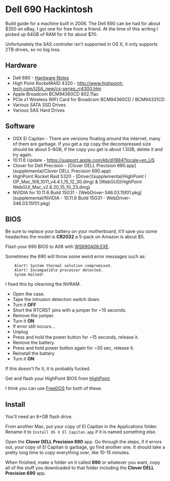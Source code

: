 # Dell 690 Hackintosh

Build guide for a machine built in 2006. The Dell 690 can be had for about $350 on eBay, I got one for free from a friend.  At the time of this writing I picked up 64GB of RAM for it for about $70.

Unfortunately the SAS controller isn't supported in OS X, it only supports 2TB drives, so no big loss.

## Hardware

* Dell 690 - [Hardware Notes](https://gist.github.com/pjobson/93de619af072f8d8c205fd4be6f682b8)
* High Point RocketRAID 4320 - http://www.highpoint-tech.com/USA_new/cs-series_rr4300.htm
* Apple Broadcom BCM94360CD 802.11ac
* PCIe x1 Wireless WIFI Card for Broadcom BCM94360CD / BCM94331CD
* Various SATA SSD Drives
* Various SAS Hard Drives


## Software

* OSX El Capitan - There are versions floating around the internet, many of them are garbage. If you get a zip copy the decompressed size should be about 5-6GB, if the copy you get is about 1.5GB, delete it and try again.  
* 10.11.6 Update - https://support.apple.com/kb/dl1884?locale=en_US
* Clover for Dell Precision - [Clover DELL Precision 690.app](supplemental/Clover DELL Precision 690.app)
* HighPoint Rocket Raid 5320 - [Driver](supplemental/HighPoint I OP_Mac_106_1011_v4.4.1_15_12_30.dmg) & [WebGUI](HighPoint WebGUI_Mac_v2.6.20_15_10_23.dmg)
* NVIDIA for 10.11.6 Build 15G31 - [WebDriver-346.03.15f01.pkg](supplemental/NVIDIA - 10.11.6 Build 15G31 - WebDriver-346.03.15f01.pkg)

## BIOS

Be sure to replace your battery on your motherboard, it'll save you some headaches the model is **CR2032** a 5-pack on Amazon is about $5.

Flash your 690 BIOS to A08 with [WS690A08.EXE](supplemental/690_BIOS/WS690A08.EXE).

Sometimes the 690 will throw some weird error messages such as:

        Alert! System thermal solution compromised.
        Alert! Incompatible processor detected.
        Sytem Halted!

I fixed this by clearning the NVRAM.

* Open the case.
* Tape the intrusion detection switch down.
* Turn it **OFF**
* Short the RTCRST pins with a jumper for ~15 seconds.
* Remove the jumper.
* Turn it **ON**
* If error still occurs...
* Unplug
* Press and hold the power button for ~15 seconds, release it.
* Remove the battery.
* Press and hold power button again for ~30 sec, release it.
* Reinstall the battery
* Turn it **ON**

If this doesn't fix it, it is probably fucked.

Get and flash your HighPoint BIOS from [HighPoint](http://www.highpoint-tech.com/USA_new/cs-series_rr4300_download.htm).

I think you can use [FreeDOS](http://www.freedos.org/) for both of these.

## Install

You'll need an 8+GB flash drive.

From another Mac, put your copy of El Capitan in the Applications folder.  Rename it to `Install OS X El Capitan.app` if it is named something else.

Open the **Clover DELL Precision 690** app. Go through the steps, if it errors out, your copy of El Capitan is garbage, go find another one. It should take a pretty long time to copy everything over, like 10-15 minutes.

When finished, make a folder on it called **690** or whatever you want, copy all of the stuff you downloaded to that folder including the **Clover DELL Precision 690** app.


